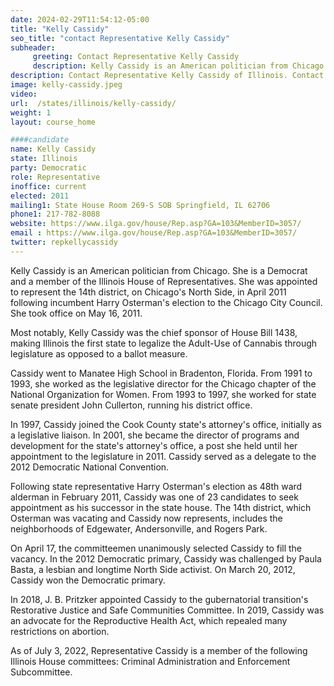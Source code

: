 ```yaml
---
date: 2024-02-29T11:54:12-05:00
title: "Kelly Cassidy"
seo_title: "contact Representative Kelly Cassidy"
subheader:
     greeting: Contact Representative Kelly Cassidy
     description: Kelly Cassidy is an American politician from Chicago. She is a Democrat and a member of the Illinois House of Representatives. She was appointed to represent the 14th district, on Chicago's North Side, in April 2011 following incumbent Harry Osterman's election to the Chicago City Council. She took office on May 16, 2011.
description: Contact Representative Kelly Cassidy of Illinois. Contact information for Kelly Cassidy includes email address, phone number, and mailing address.
image: kelly-cassidy.jpeg
video:
url:  /states/illinois/kelly-cassidy/
weight: 1
layout: course_home

####candidate
name: Kelly Cassidy
state: Illinois
party: Democratic
role: Representative
inoffice: current
elected: 2011
mailing1: State House Room 269-S SOB Springfield, IL 62706
phone1: 217-782-8088
website: https://www.ilga.gov/house/Rep.asp?GA=103&MemberID=3057/
email : https://www.ilga.gov/house/Rep.asp?GA=103&MemberID=3057/
twitter: repkellycassidy
---
```


Kelly Cassidy is an American politician from Chicago. She is a Democrat and a member of the Illinois House of Representatives. She was appointed to represent the 14th district, on Chicago's North Side, in April 2011 following incumbent Harry Osterman's election to the Chicago City Council. She took office on May 16, 2011.

Most notably, Kelly Cassidy was the chief sponsor of House Bill 1438, making Illinois the first state to legalize the Adult-Use of Cannabis through legislature as opposed to a ballot measure.

Cassidy went to Manatee High School in Bradenton, Florida. From 1991 to 1993, she worked as the legislative director for the Chicago chapter of the National Organization for Women. From 1993 to 1997, she worked for state senate president John Cullerton, running his district office.

In 1997, Cassidy joined the Cook County state's attorney's office, initially as a legislative liaison. In 2001, she became the director of programs and development for the state's attorney's office, a post she held until her appointment to the legislature in 2011. Cassidy served as a delegate to the 2012 Democratic National Convention.

Following state representative Harry Osterman's election as 48th ward alderman in February 2011, Cassidy was one of 23 candidates to seek appointment as his successor in the state house. The 14th district, which Osterman was vacating and Cassidy now represents, includes the neighborhoods of Edgewater, Andersonville, and Rogers Park.

On April 17, the committeemen unanimously selected Cassidy to fill the vacancy. In the 2012 Democratic primary, Cassidy was challenged by Paula Basta, a lesbian and longtime North Side activist. On March 20, 2012, Cassidy won the Democratic primary.

In 2018, J. B. Pritzker appointed Cassidy to the gubernatorial transition's Restorative Justice and Safe Communities Committee. In 2019, Cassidy was an advocate for the Reproductive Health Act, which repealed many restrictions on abortion.

As of July 3, 2022, Representative Cassidy is a member of the following Illinois House committees: Criminal Administration and Enforcement Subcommittee.
